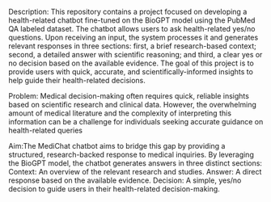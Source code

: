 Description: This repository contains a project focused on developing a health-related chatbot fine-tuned on the BioGPT model using the PubMed QA labeled dataset. The chatbot allows users to ask health-related yes/no questions. Upon receiving an input, the system processes it and generates relevant responses in three sections: first, a brief research-based context; second, a detailed answer with scientific reasoning; and third, a clear yes or no decision based on the available evidence. The goal of this project is to provide users with quick, accurate, and scientifically-informed insights to help guide their health-related decisions.

Problem: Medical decision-making often requires quick, reliable insights based on scientific research and clinical data. However, the overwhelming amount of medical literature and the complexity of interpreting this information can be a challenge for individuals seeking accurate guidance on health-related queries


Aim:The MediChat chatbot aims to bridge this gap by providing a structured, research-backed response to medical inquiries. By leveraging the BioGPT model, the chatbot generates answers in three distinct sections:
Context: An overview of the relevant research and studies.
Answer: A direct response based on the available evidence.
Decision: A simple, yes/no decision to guide users in their health-related decision-making.
